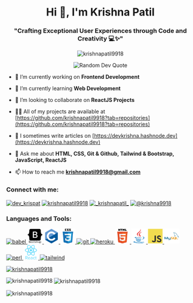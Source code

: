 <h1 align="center">Hi 👋, I'm Krishna Patil</h1>
<h3 align="center">"Crafting Exceptional User Experiences through Code and Creativity 💻✨"</h3>

<p align="center"> <img src="https://komarev.com/ghpvc/?username=krishnapatil9918&label=Profile%20views&color=0e75b6&style=flat" alt="krishnapatil9918" /> </p>

<div align="center">
    <img src="https://quotes-github-readme.vercel.app/api?type=horizontal&theme=radical" alt="Random Dev Quote">
</div>

- 🔭 I’m currently working on **Frontend Development**

- 🌱 I’m currently learning ****Web Development****

- 👯 I’m looking to collaborate on **ReactJS Projects**

- 👨‍💻 All of my projects are available at [https://github.com/krishnapatil9918?tab=repositories](https://github.com/krishnapatil9918?tab=repositories)

- 📝 I sometimes write articles on [https://devkrishna.hashnode.dev](https://devkrishna.hashnode.dev)

- 💬 Ask me about **HTML, CSS, Git & Github, Tailwind & Bootstrap, JavaScript, ReactJS**

- 📫 How to reach me **krishnapatil9918@gmail.com**

<h3 align="left">Connect with me:</h3>
<p align="left">
<a href="https://twitter.com/dev_krispat" target="blank"><img align="center" src="https://raw.githubusercontent.com/rahuldkjain/github-profile-readme-generator/master/src/images/icons/Social/twitter.svg" alt="dev_krispat" height="30" width="40" /></a>
<a href="https://linkedin.com/in/krishnapatil9918" target="blank"><img align="center" src="https://raw.githubusercontent.com/rahuldkjain/github-profile-readme-generator/master/src/images/icons/Social/linked-in-alt.svg" alt="krishnapatil9918" height="30" width="40" /></a>
<a href="https://instagram.com/_krishnapatil_" target="blank"><img align="center" src="https://raw.githubusercontent.com/rahuldkjain/github-profile-readme-generator/master/src/images/icons/Social/instagram.svg" alt="_krishnapatil_" height="30" width="40" /></a>
<a href="https://hashnode.com/@krishna9918" target="blank"><img align="center" src="https://raw.githubusercontent.com/rahuldkjain/github-profile-readme-generator/master/src/images/icons/Social/hashnode.svg" alt="@krishna9918" height="30" width="40" /></a>
</p>

<h3 align="left">Languages and Tools:</h3>
<p align="left"> <a href="https://babeljs.io/" target="_blank" rel="noreferrer"> <img src="https://www.vectorlogo.zone/logos/babeljs/babeljs-icon.svg" alt="babel" width="40" height="40"/> </a> <a href="https://getbootstrap.com" target="_blank" rel="noreferrer"> <img src="https://raw.githubusercontent.com/devicons/devicon/master/icons/bootstrap/bootstrap-plain-wordmark.svg" alt="bootstrap" width="40" height="40"/> </a> <a href="https://www.cprogramming.com/" target="_blank" rel="noreferrer"> <img src="https://raw.githubusercontent.com/devicons/devicon/master/icons/c/c-original.svg" alt="c" width="40" height="40"/> </a> <a href="https://www.w3schools.com/css/" target="_blank" rel="noreferrer"> <img src="https://raw.githubusercontent.com/devicons/devicon/master/icons/css3/css3-original-wordmark.svg" alt="css3" width="40" height="40"/> </a> <a href="https://git-scm.com/" target="_blank" rel="noreferrer"> <img src="https://www.vectorlogo.zone/logos/git-scm/git-scm-icon.svg" alt="git" width="40" height="40"/> </a> <a href="https://heroku.com" target="_blank" rel="noreferrer"> <img src="https://www.vectorlogo.zone/logos/heroku/heroku-icon.svg" alt="heroku" width="40" height="40"/> </a> <a href="https://www.w3.org/html/" target="_blank" rel="noreferrer"> <img src="https://raw.githubusercontent.com/devicons/devicon/master/icons/html5/html5-original-wordmark.svg" alt="html5" width="40" height="40"/> </a> <a href="https://www.java.com" target="_blank" rel="noreferrer"> <img src="https://raw.githubusercontent.com/devicons/devicon/master/icons/java/java-original.svg" alt="java" width="40" height="40"/> </a> <a href="https://developer.mozilla.org/en-US/docs/Web/JavaScript" target="_blank" rel="noreferrer"> <img src="https://raw.githubusercontent.com/devicons/devicon/master/icons/javascript/javascript-original.svg" alt="javascript" width="40" height="40"/> </a> <a href="https://www.mysql.com/" target="_blank" rel="noreferrer"> <img src="https://raw.githubusercontent.com/devicons/devicon/master/icons/mysql/mysql-original-wordmark.svg" alt="mysql" width="40" height="40"/> </a> <a href="https://www.perl.org/" target="_blank" rel="noreferrer"> <img src="https://api.iconify.design/logos-perl.svg" alt="perl" width="40" height="40"/> </a> <a href="https://reactjs.org/" target="_blank" rel="noreferrer"> <img src="https://raw.githubusercontent.com/devicons/devicon/master/icons/react/react-original-wordmark.svg" alt="react" width="40" height="40"/> </a> <a href="https://tailwindcss.com/" target="_blank" rel="noreferrer"> <img src="https://www.vectorlogo.zone/logos/tailwindcss/tailwindcss-icon.svg" alt="tailwind" width="40" height="40"/> </a> </p>

<p align="left"> <a href="https://github.com/ryo-ma/github-profile-trophy"><img src="https://github-profile-trophy.vercel.app/?username=krishnapatil9918" alt="krishnapatil9918" /></a> </p>

<p><img align="left" src="https://github-readme-stats.vercel.app/api/top-langs?username=krishnapatil9918&show_icons=true&locale=en&layout=compact" alt="krishnapatil9918" /></p>

<p>&nbsp;<img align="center" src="https://github-readme-stats.vercel.app/api?username=krishnapatil9918&show_icons=true&locale=en" alt="krishnapatil9918" /></p>

<p><img align="center" src="https://github-readme-streak-stats.herokuapp.com/?user=krishnapatil9918&" alt="krishnapatil9918" /></p>

